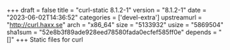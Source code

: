 +++
draft = false
title = "curl-static 8.1.2-1"
version = "8.1.2-1"
date = "2023-06-02T14:36:52"
categories = ['devel-extra']
upstreamurl = "http://curl.haxx.se"
arch = "x86_64"
size = "5133932"
usize = "5869504"
sha1sum = "52e8b3f89ade928eed78580fada0ecfef585ff0e"
depends = "[]"
+++
Static files for curl
